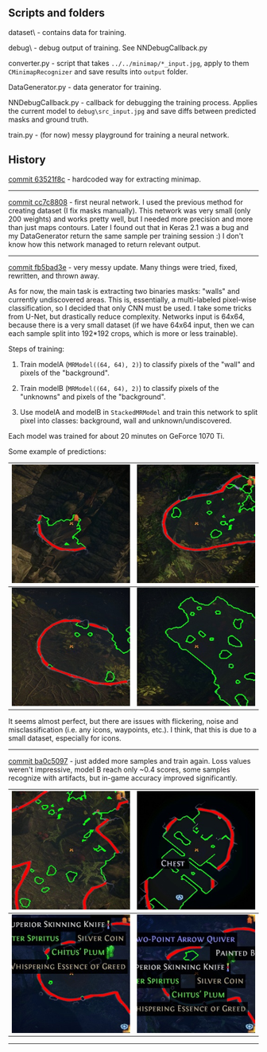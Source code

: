 ## Scripts and folders

dataset\ - contains data for training.

debug\ - debug output of training. See NNDebugCallback.py
 
converter.py - script that takes `../../minimap/*_input.jpg`, apply to them `CMinimapRecognizer` and save results into `output` folder.

DataGenerator.py - data generator for training.

NNDebugCallback.py - callback for debugging the training process. Applies the current model to `debug\src_input.jpg` and save diffs between predicted masks and ground truth.

train.py - (for now) messy playground for training a neural network.

## History

[commit 63521f8c](https://github.com/GreenWizard2015/POE_bot/commit/63521f8cd91a86d5ef09fed9e71e0c373220c736) - hardcoded way for extracting minimap. 

---

[commit cc7c8808](https://github.com/GreenWizard2015/POE_bot/commit/cc7c88084a7a09db1b79e92c85e679b508afa2c5) - first neural network. I used the previous method for creating dataset (I fix masks manually). This network was very small (only 200 weights) and works pretty well, but I needed more precision and more than just maps contours. Later I found out that in Keras 2.1 was a bug and my DataGenerator return the same sample per training session :) I don't know how this network managed to return relevant output.

---

[commit fb5bad3e](https://github.com/GreenWizard2015/POE_bot/commit/fb5bad3e388146fc2898cb25cd94047efea31ee5) - very messy update. Many things were tried, fixed, rewritten, and thrown away.

As for now, the main task is extracting two binaries masks: "walls" and currently undiscovered areas. This is, essentially, a multi-labeled pixel-wise classification, so I decided that only CNN must be used. I take some tricks from U-Net, but drastically reduce complexity. Networks input is 64x64, because there is a very small dataset (if we have 64x64 input, then we can each sample split into 192*192 crops, which is more or less trainable). 

Steps of training:

1. Train modelA (`MRModel((64, 64), 2)`) to classify pixels of the "wall" and pixels of the "background".

2. Train modelB (`MRModel((64, 64), 2)`) to classify pixels of the "unknowns" and pixels of the "background".

3. Use modelA and modelB in `StackedMRModel` and train this network to split pixel into classes: background, wall and unknown/undiscovered.

Each model was trained for about 20 minutes on GeForce 1070 Ti.

Some example of predictions:

![](images/04072020/1.jpg) | ![](images/04072020/2.jpg)
---: | ---:
![](images/04072020/3.jpg) | ![](images/04072020/4.jpg)

It seems almost perfect, but there are issues with flickering, noise and misclassification (i.e. any icons, waypoints, etc.). I think, that this is due to a small dataset, especially for icons.
 
---

[commit ba0c5097](https://github.com/GreenWizard2015/POE_bot/commit/ba0c509721af5109132aa204bb7da4b8c2be022a) - just added more samples and train again. Loss values weren't impressive, model B reach only ~0.4 scores, some samples recognize with artifacts, but in-game accuracy improved significantly.
 

![](images/06072020/1.jpg) | ![](images/06072020/2.jpg)
---: | ---:
![](images/06072020/3.jpg) | ![](images/06072020/4.jpg)

---

